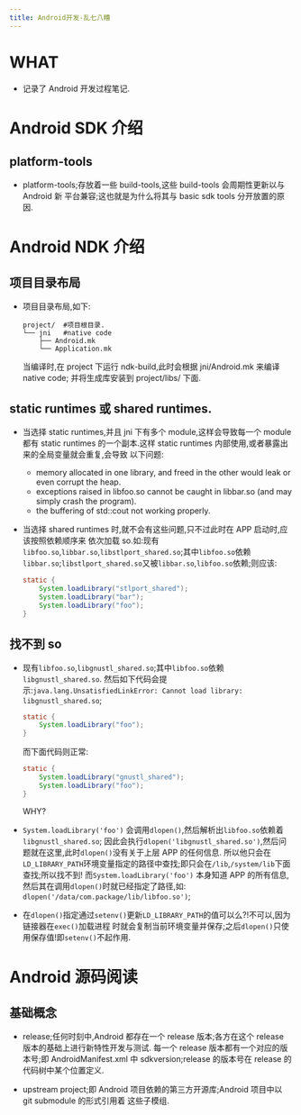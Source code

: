 ```yaml
---
title: Android开发-乱七八糟
---
```


# WHAT
*   记录了 Android 开发过程笔记.

# Android SDK 介绍

## platform-tools
*   platform-tools;存放着一些 build-tools,这些 build-tools 会周期性更新以与 Android 新
    平台兼容;这也就是为什么将其与 basic sdk tools 分开放置的原因.
  

# Android NDK 介绍

## 项目目录布局
*   项目目录布局,如下:

    ```shell
    project/  #项目根目录.
    └── jni   #native code
        ├── Android.mk
        └── Application.mk
    ```
    当编译时,在 project 下运行 ndk-build,此时会根据 jni/Android.mk 来编译 native code;
    并将生成库安装到 project/libs/ 下面.

## static runtimes 或 shared runtimes.
*   当选择 static runtimes,并且 jni 下有多个 module,这样会导致每一个 module 都有 static
    runtimes 的一个副本.这样 static runtimes 内部使用,或者暴露出来的全局变量就会重复,会导致
    以下问题:
    *   memory allocated in one library, and freed in the other would leak or even
        corrupt the heap.
    *   exceptions raised in libfoo.so cannot be caught in libbar.so (and may 
        simply crash the program).
    *   the buffering of std::cout not working properly.
*   当选择 shared runtimes 时,就不会有这些问题,只不过此时在 APP 启动时,应该按照依赖顺序来
    依次加载 so.如:现有`libfoo.so`,`libbar.so`,`libstlport_shared.so`;其中`libfoo.so`依赖
    `libbar.so`;`libstlport_shared.so`又被`libbar.so`,`libfoo.so`依赖;则应该:
    
    ```java
    static {
        System.loadLibrary("stlport_shared");
        System.loadLibrary("bar");
        System.loadLibrary("foo");
    }
    ```

## 找不到 so
*   现有`libfoo.so`,`libgnustl_shared.so`;其中`libfoo.so`依赖`libgnustl_shared.so`.
    然后如下代码会提示:`java.lang.UnsatisfiedLinkError: Cannot load library: libgnustl_shared.so`;
    
    ```java
    static {
        System.loadLibrary("foo");
    }    
    ```
    而下面代码则正常:

    ```java
    static {
        System.loadLibrary("gnustl_shared");
        System.loadLibrary("foo");
    }    
    ```
    WHY?
*   `System.loadLibrary('foo')` 会调用`dlopen()`,然后解析出`libfoo.so`依赖着`libgnustl_shared.so`;
    因此会执行`dlopen('libgnustl_shared.so')`,然后问题就在这里,此时`dlopen()`没有关于上层 APP 的任何信息.
    所以他只会在`LD_LIBRARY_PATH`环境变量指定的路径中查找;即只会在`/lib`,`/system/lib`下面查找;所以找不到!
    而`System.loadLibrary('foo')` 本身知道 APP 的所有信息,然后其在调用`dlopen()`时就已经指定了路径,如:
    `dlopen('/data/com.package/lib/libfoo.so')`;
*   在`dlopen()`指定通过`setenv()`更新`LD_LIBRARY_PATH`的值可以么?!不可以,因为链接器在`exec()`加载进程
    时就会复制当前环境变量并保存;之后`dlopen()`只使用保存值!即`setenv()`不起作用.

# Android 源码阅读
## 基础概念
*   release;任何时刻中,Android 都存在一个 release 版本;各方在这个 release 版本的基础上进行新特性开发与测试.
    每一个 release 版本都有一个对应的版本号;即 AndroidManifest.xml 中 sdkversion;release 的版本号在
    release 的代码树中某个位置定义.

*   upstream project;即 Android 项目依赖的第三方开源库;Android 项目中以 git submodule 的形式引用着
    这些子模组.
















